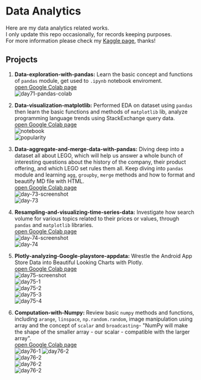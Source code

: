 # Data Analytics
Here are my data analytics related works.  
I only update this repo occasionally, for records keeping purposes.  
For more information please check my [Kaggle page](https://www.kaggle.com/angelcc), thanks!  
## Projects
1. **Data-exploration-with-pandas:** Learn the basic concept and functions of `pandas` module, get used to `.ipynb` notebook enviroment.  
[open Google Colab page](https://colab.research.google.com/drive/1M6zKkEcVuUa2faFtK4MkyPiDTF_oS-PD?usp=sharing)  
![day71-pandas-colab](./img/day71-data-science.gif)  

2. **Data-visualization-matplotlib:** Performed EDA on dataset using `pandas` then learn the basic functions and methods of `matplotlib` lib, analyze programming language trends using StackExchange query data.  
[open Google Colab page](https://colab.research.google.com/drive/1ZbayOu2tKXJW_W7O__z5ZQ_RV4s1-BNr?usp=sharing)  
![notebook](./img/day72-data-viz1.gif)  
![popularity](./img/day72-data-viz.gif)  

3. **Data-aggregate-and-merge-data-with-pandas:** Diving deep into a dataset all about LEGO, which will help us answer a whole bunch of interesting questions about the history of the company, their product offering, and which LEGO set rules them all. Keep diving into `pandas` module and learning `agg`, `groupby`, `merge` methods and how to format and beautify MD file with HTML.  
[open Google Colab page](https://colab.research.google.com/drive/1tRpyl94MWhNTMm5ouAW5AQ4o1jqqU4wN?usp=sharing)  
![day-73-screenshot](./img/day73-data-science.gif)  
![day-73](./img/day-73-lego.png)  

4. **Resampling-and-visualizing-time-series-data:** Investigate how search volume for various topics related to their prices or values, through `pandas` and `matplotlib` libraries.  
[open Google Colab page](https://colab.research.google.com/drive/1iN3VAcKX6VeBty6cvGNEzNnANiHa_ORf?usp=sharing)  
![day-74-screenshot](./img/day74-resampling-and-visualising-time-series-data.gif)  
![day-74](./img/day74-google-trend.png)  

5. **Plotly-analyzing-Google-playstore-appdata:** Wrestle the Android App Store Data into Beautiful Looking Charts with Plotly.  
[open Google Colab page](https://colab.research.google.com/drive/1Ngxezt33BE1AIbHhQSoXSieSirOHGU0t?usp=sharing)  
![day75-screenshot](./img/day75-plotly-analyzing-google-playstore.gif)  
![day75-1](./img/day75-google-playstore1.png)  
![day75-2](./img/day75-google-playstore2.png)  
![day75-3](./img/day75-google-playstore3.png)  
![day75-4](./img/day75-google-playstore4.png)  

6. **Computation-with-Numpy:** Review basic `numpy` methods and functions, including `arange`, `linspace`, `np.random.random`, image manipulation using array and the concept of `scalar` and `broadcasting`- "NumPy will make the shape of the smaller array - our scalar - compatible with the larger array".  
[open Google Colab page](https://colab.research.google.com/drive/1JaFKdppfdIZ_uBfiOAuC4uhn8F5NDQRU?usp=sharing)  
![day76-1](./img/day76-data-with-numpy.gif) 
![day76-2](./img/day76-recoon.png)   
![day76-2](./img/day76-recoon-grey.png)  
![day76-2](./img/day76-recoon-grey2.png)  
![day76-2](./img/day76-recoon-grey34.png)  

